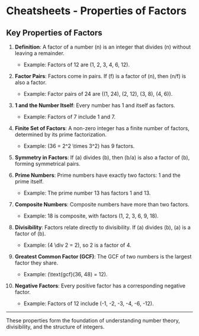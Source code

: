 # Cheatsheets - Properties of Factors

## Key Properties of Factors

1. **Definition**: A factor of a number \(n\) is an integer that divides \(n\) without leaving a remainder.

    - Example: Factors of 12 are \(1, 2, 3, 4, 6, 12\).

2. **Factor Pairs**: Factors come in pairs. If \(f\) is a factor of \(n\), then \(n/f\) is also a factor.

    - Example: Factor pairs of 24 are \((1, 24), (2, 12), (3, 8), (4, 6)\).

3. **1 and the Number Itself**: Every number has 1 and itself as factors.

    - Example: Factors of 7 include 1 and 7.

4. **Finite Set of Factors**: A non-zero integer has a finite number of factors, determined by its prime factorization.

    - Example: \(36 = 2^2 \times 3^2\) has 9 factors.

5. **Symmetry in Factors**: If \(a\) divides \(b\), then \(b/a\) is also a factor of \(b\), forming symmetrical pairs.

6. **Prime Numbers**: Prime numbers have exactly two factors: 1 and the prime itself.

    - Example: The prime number 13 has factors 1 and 13.

7. **Composite Numbers**: Composite numbers have more than two factors.

    - Example: 18 is composite, with factors \(1, 2, 3, 6, 9, 18\).

8. **Divisibility**: Factors relate directly to divisibility. If \(a\) divides \(b\), \(a\) is a factor of \(b\).

    - Example: \(4 \div 2 = 2\), so 2 is a factor of 4.

9. **Greatest Common Factor (GCF)**: The GCF of two numbers is the largest factor they share.

    - Example: \(\text{gcf}(36, 48) = 12\).

10. **Negative Factors**: Every positive factor has a corresponding negative factor.

    - Example: Factors of 12 include \(-1, -2, -3, -4, -6, -12\).

---

These properties form the foundation of understanding number theory, divisibility, and the structure of integers.